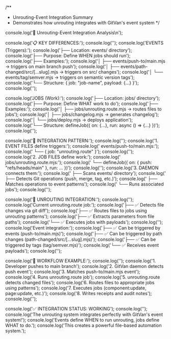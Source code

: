 /**
 * Unrouting-Event Integration Summary
 * Demonstrates how unrouting integrates with GitVan's event system
 */

console.log('🔗 Unrouting-Event Integration Analysis\n');

console.log('📋 KEY DIFFERENCES:');
console.log('');
console.log('EVENTS (Triggers):');
console.log('├── Location: events/ directory');
console.log('├── Purpose: Define WHEN jobs should run');
console.log('├── Examples:');
console.log('│   ├── events/push-to/main.mjs → triggers on main branch push');
console.log('│   ├── events/path-changed/src/[...slug].mjs → triggers on src/ changes');
console.log('│   └── events/tag/semver.mjs → triggers on semantic version tags');
console.log('└── Structure: { job: "job-name", payload: {...} }');
console.log('');

console.log('JOBS (Work):');
console.log('├── Location: jobs/ directory');
console.log('├── Purpose: Define WHAT work to do');
console.log('├── Examples:');
console.log('│   ├── jobs/unrouting.route.mjs → routes files to jobs');
console.log('│   ├── jobs/changelog.mjs → generates changelog');
console.log('│   └── jobs/deploy.mjs → deploys application');
console.log('└── Structure: defineJob({ on: {...}, run: async () => {...} })');
console.log('');

console.log('🔗 INTEGRATION PATTERN:');
console.log('');
console.log('1. EVENT FILES define triggers:');
console.log('   events/push-to/main.mjs:');
console.log('   └── { job: "unrouting.route" }');
console.log('');
console.log('2. JOB FILES define work:');
console.log('   jobs/unrouting.route.mjs:');
console.log('   └── defineJob({ on: { push: "refs/heads/main" }, run: ... })');
console.log('');
console.log('3. DAEMON connects them:');
console.log('   ├── Scans events/ directory');
console.log('   ├── Detects Git operations (push, merge, tag, etc.)');
console.log('   ├── Matches operations to event patterns');
console.log('   └── Runs associated jobs');
console.log('');

console.log('🎯 UNROUTING INTEGRATION:');
console.log('');
console.log('Current unrouting.route job:');
console.log('├── ✅ Detects file changes via git diff');
console.log('├── ✅ Routes files to jobs using unrouting patterns');
console.log('├── ✅ Extracts parameters from file paths');
console.log('└── ✅ Executes jobs with payloads');
console.log('');
console.log('Event integration:');
console.log('├── ✅ Can be triggered by events (push-to/main.mjs)');
console.log('├── ✅ Can be triggered by path changes (path-changed/src/[...slug].mjs)');
console.log('├── ✅ Can be triggered by tags (tag/semver.mjs)');
console.log('└── ✅ Receives event payloads');
console.log('');

console.log('🚀 WORKFLOW EXAMPLE:');
console.log('');
console.log('1. Developer pushes to main branch');
console.log('2. GitVan daemon detects push event');
console.log('3. Matches push-to/main.mjs event');
console.log('4. Runs unrouting.route job');
console.log('5. unrouting.route detects changed files');
console.log('6. Routes files to appropriate jobs using patterns');
console.log('7. Executes jobs (component:update, page:update, etc.)');
console.log('8. Writes receipts and audit notes');
console.log('');

console.log('✅ INTEGRATION STATUS: WORKING');
console.log('');
console.log('The unrouting system integrates perfectly with GitVan\'s event system!');
console.log('Events define WHEN to run unrouting, jobs define WHAT to do.');
console.log('This creates a powerful file-based automation system.');
